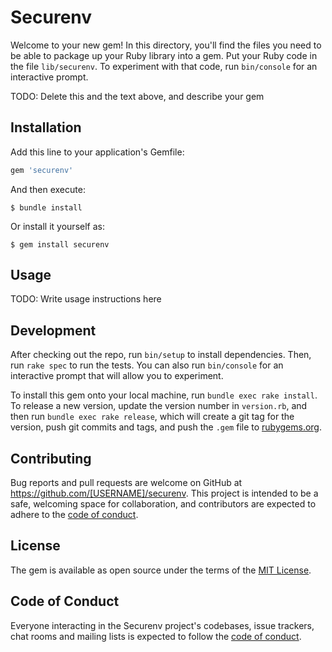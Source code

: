 # Securenv

Welcome to your new gem! In this directory, you'll find the files you need to be able to package up your Ruby library into a gem. Put your Ruby code in the file `lib/securenv`. To experiment with that code, run `bin/console` for an interactive prompt.

TODO: Delete this and the text above, and describe your gem

## Installation

Add this line to your application's Gemfile:

```ruby
gem 'securenv'
```

And then execute:

    $ bundle install

Or install it yourself as:

    $ gem install securenv

## Usage

TODO: Write usage instructions here

## Development

After checking out the repo, run `bin/setup` to install dependencies. Then, run `rake spec` to run the tests. You can also run `bin/console` for an interactive prompt that will allow you to experiment.

To install this gem onto your local machine, run `bundle exec rake install`. To release a new version, update the version number in `version.rb`, and then run `bundle exec rake release`, which will create a git tag for the version, push git commits and tags, and push the `.gem` file to [rubygems.org](https://rubygems.org).

## Contributing

Bug reports and pull requests are welcome on GitHub at https://github.com/[USERNAME]/securenv. This project is intended to be a safe, welcoming space for collaboration, and contributors are expected to adhere to the [code of conduct](https://github.com/[USERNAME]/securenv/blob/master/CODE_OF_CONDUCT.md).


## License

The gem is available as open source under the terms of the [MIT License](https://opensource.org/licenses/MIT).

## Code of Conduct

Everyone interacting in the Securenv project's codebases, issue trackers, chat rooms and mailing lists is expected to follow the [code of conduct](https://github.com/[USERNAME]/securenv/blob/master/CODE_OF_CONDUCT.md).
